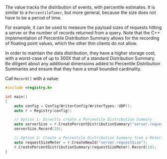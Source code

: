 The value tracks the distribution of events, with percentile estimates. It is similar to a
`PercentileTimer`, but more general, because the size does not have to be a period of time.

For example, it can be used to measure the payload sizes of requests hitting a server or the
number of records returned from a query. Note that the C++ implementation of Percentile Distribution
Summary allows for the recording of floating point values, which the other thin clients do not
allow.

In order to maintain the data distribution, they have a higher storage cost, with a worst-case of
up to 300X that of a standard Distribution Summary. Be diligent about any additional dimensions
added to Percentile Distribution Summaries and ensure that they have a small bounded cardinality.

Call `Record()` with a value:

```cpp
#include <registry.h>

int main()
{
    auto config = Config(WriterConfig(WriterTypes::UDP));
    auto r = Registry(config);

    // Option 1: Directly create a Percentile Distribution Summary
    auto serverSize = r.CreatePercentDistributionSummary("server.requestSize");
    serverSize.Record(10);

    // Option 2: Create a Percentile Distribution Summary from a MeterID
    auto requestSizeMeter = r.CreateNewId("server.requestSize");
    r.CreatePercentDistributionSummary(requestSizeMeter).Record(10);
}
```
